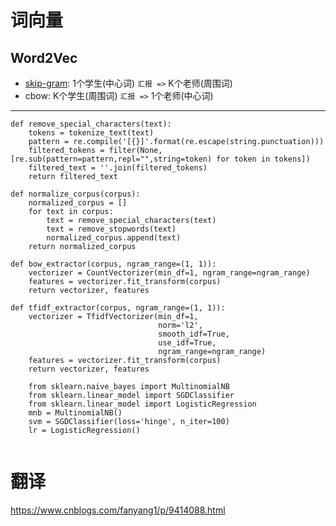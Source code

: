 # 词向量

## Word2Vec
- [skip-gram][1]: 1个学生(中心词) `汇报 =>` K个老师(周围词)
- cbow: K个学生(周围词) `汇报 =>` 1个老师(中心词)

---
[1]: https://www.cnblogs.com/june0507/p/9412989.html








```
def remove_special_characters(text):
    tokens = tokenize_text(text)
    pattern = re.compile('[{}]'.format(re.escape(string.punctuation)))
    filtered_tokens = filter(None,[re.sub(pattern=pattern,repl="",string=token) for token in tokens])
    filtered_text = ''.join(filtered_tokens)
    return filtered_text
    
def normalize_corpus(corpus):
    normalized_corpus = []
    for text in corpus:
        text = remove_special_characters(text)
        text = remove_stopwords(text)
        normalized_corpus.append(text)
    return normalized_corpus
```

```
def bow_extractor(corpus, ngram_range=(1, 1)):
    vectorizer = CountVectorizer(min_df=1, ngram_range=ngram_range)
    features = vectorizer.fit_transform(corpus)
    return vectorizer, features
```
```
def tfidf_extractor(corpus, ngram_range=(1, 1)):
    vectorizer = TfidfVectorizer(min_df=1,
                                 norm='l2',
                                 smooth_idf=True,
                                 use_idf=True,
                                 ngram_range=ngram_range)
    features = vectorizer.fit_transform(corpus)
    return vectorizer, features
```

```
    from sklearn.naive_bayes import MultinomialNB
    from sklearn.linear_model import SGDClassifier
    from sklearn.linear_model import LogisticRegression
    mnb = MultinomialNB()
    svm = SGDClassifier(loss='hinge', n_iter=100)
    lr = LogisticRegression()


```



# 翻译
https://www.cnblogs.com/fanyang1/p/9414088.html
